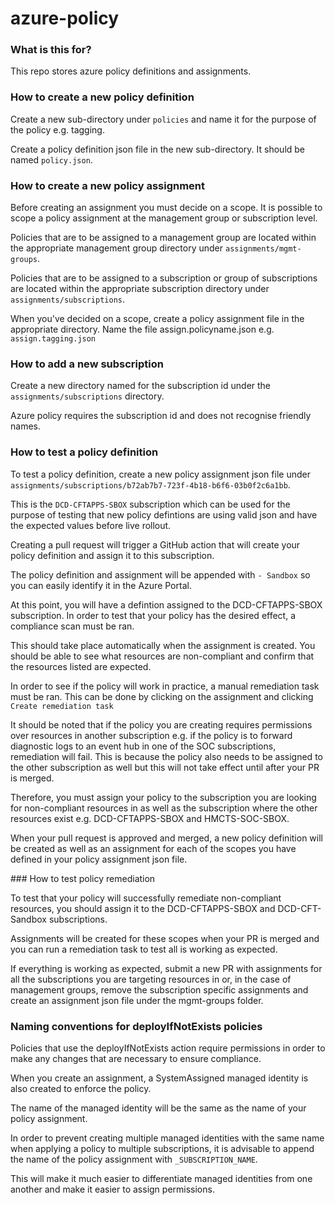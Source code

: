 # azure-policy

### What is this for?

This repo stores azure policy definitions and assignments. 

### How to create a new policy definition

Create a new sub-directory under `policies` and name it for the purpose of the policy e.g. tagging.

Create a policy definition json file in the new sub-directory. It should be named `policy.json`.

### How to create a new policy assignment

Before creating an assignment you must decide on a scope. It is possible to scope a policy assignment at the management group or subscription level.

Policies that are to be assigned to a management group are located within the appropriate management group directory under `assignments/mgmt-groups`.

Policies that are to be assigned to a subscription or group of subscriptions are located within the appropriate subscription directory under `assignments/subscriptions`.

When you've decided on a scope, create a policy assignment file in the appropriate directory. Name the file assign.policyname.json e.g. `assign.tagging.json`

### How to add a new subscription

Create a new directory named for the subscription id under the `assignments/subscriptions` directory.

Azure policy requires the subscription id and does not recognise friendly names.

### How to test a policy definition

To test a policy definition, create a new policy assignment json file under `assignments/subscriptions/b72ab7b7-723f-4b18-b6f6-03b0f2c6a1bb`.

This is the `DCD-CFTAPPS-SBOX` subscription which can be used for the purpose of testing that new policy defintions are using valid json and have the expected values before live rollout.

Creating a pull request will trigger a GitHub action that will create your policy definition and assign it to this subscription.

The policy definition and assignment will be appended with `- Sandbox` so you can easily identify it in the Azure Portal.

At this point, you will have a defintion assigned to the DCD-CFTAPPS-SBOX subscription. In order to test that your policy has the desired effect, a compliance scan must be ran.

This should take place automatically when the assignment is created. You should be able to see what resources are non-compliant and confirm that the resources listed are expected.

In order to see if the policy will work in practice, a manual remediation task must be ran. This can be done by clicking on the assignment and clicking `Create remediation task`

It should be noted that if the policy you are creating requires permissions over resources in another subscription e.g. if the policy is to forward diagnostic logs to an event hub in one of the SOC subscriptions, remediation will fail. This is because the policy also needs to be assigned to the other subscription as well but this will not take effect until after your PR is merged.

Therefore, you must assign your policy to the subscription you are looking for non-compliant resources in as well as the subscription where the other resources exist e.g. DCD-CFTAPPS-SBOX and HMCTS-SOC-SBOX.

When your pull request is approved and merged, a new policy definition will be created as well as an assignment for each of the scopes you have defined in your policy assignment json file.

### How to test policy remediation

To test that your policy will successfully remediate non-compliant resources, you should assign it to the DCD-CFTAPPS-SBOX and DCD-CFT-Sandbox subscriptions.

Assignments will be created for these scopes when your PR is merged and you can run a remediation task to test all is working as expected.

If everything is working as expected, submit a new PR with assignments for all the subscriptions you are targeting resources in or, in the case of management groups, remove the subscription specific assignments and create an assignment json file under the mgmt-groups folder.

### Naming conventions for deployIfNotExists policies

Policies that use the deployIfNotExists action require permissions in order to make any changes that are necessary to ensure compliance.

When you create an assignment, a SystemAssigned managed identity is also created to enforce the policy.

The name of the managed identity will be the same as the name of your policy assignment.

In order to prevent creating multiple managed identities with the same name when applying a policy to multiple subscriptions, it is advisable to append the name of the policy assignment with `_SUBSCRIPTION_NAME`.

This will make it much easier to differentiate managed identities from one another and make it easier to assign permissions.